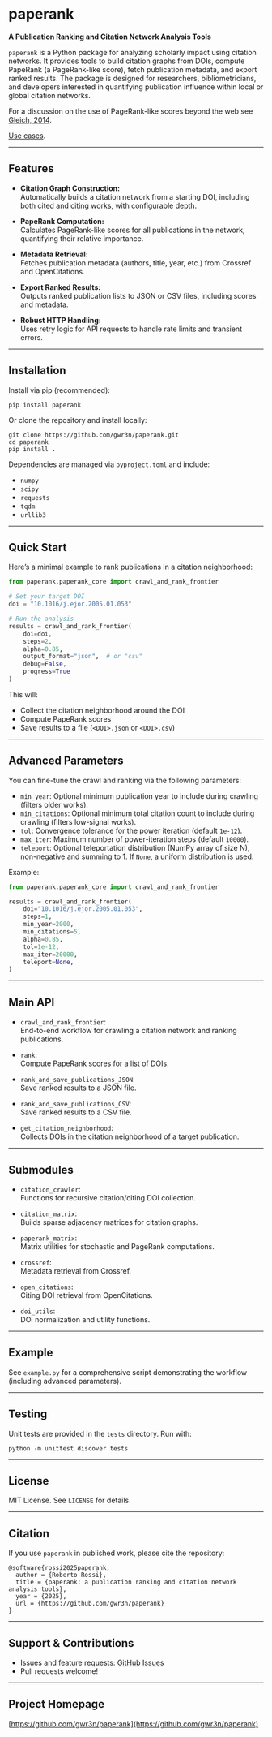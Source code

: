 # paperank

**A Publication Ranking and Citation Network Analysis Tools**

`paperank` is a Python package for analyzing scholarly impact using citation networks. It provides tools to build citation graphs from DOIs, compute PapeRank (a PageRank-like score), fetch publication metadata, and export ranked results. The package is designed for researchers, bibliometricians, and developers interested in quantifying publication influence within local or global citation networks.

For a discussion on the use of PageRank-like scores beyond the web see [Gleich, 2014](https://arxiv.org/abs/1407.5107).

[Use cases](docs/Use%20cases.md).

---

## Features

- **Citation Graph Construction:**  
  Automatically builds a citation network from a starting DOI, including both cited and citing works, with configurable depth.

- **PapeRank Computation:**  
  Calculates PageRank-like scores for all publications in the network, quantifying their relative importance.

- **Metadata Retrieval:**  
  Fetches publication metadata (authors, title, year, etc.) from Crossref and OpenCitations.

- **Export Ranked Results:**  
  Outputs ranked publication lists to JSON or CSV files, including scores and metadata.

- **Robust HTTP Handling:**  
  Uses retry logic for API requests to handle rate limits and transient errors.

---

## Installation

Install via pip (recommended):

```
pip install paperank
```

Or clone the repository and install locally:

```
git clone https://github.com/gwr3n/paperank.git
cd paperank
pip install .
```

Dependencies are managed via `pyproject.toml` and include:
- `numpy`
- `scipy`
- `requests`
- `tqdm`
- `urllib3`

---

## Quick Start

Here’s a minimal example to rank publications in a citation neighborhood:

```python
from paperank.paperank_core import crawl_and_rank_frontier

# Set your target DOI
doi = "10.1016/j.ejor.2005.01.053"

# Run the analysis
results = crawl_and_rank_frontier(
    doi=doi,
    steps=2,
    alpha=0.85,
    output_format="json",  # or "csv"
    debug=False,
    progress=True
)
```

This will:
- Collect the citation neighborhood around the DOI
- Compute PapeRank scores
- Save results to a file (`<DOI>.json` or `<DOI>.csv`)

---

## Advanced Parameters

You can fine-tune the crawl and ranking via the following parameters:

- `min_year`: Optional minimum publication year to include during crawling (filters older works).
- `min_citations`: Optional minimum total citation count to include during crawling (filters low-signal works).
- `tol`: Convergence tolerance for the power iteration (default `1e-12`).
- `max_iter`: Maximum number of power-iteration steps (default `10000`).
- `teleport`: Optional teleportation distribution (NumPy array of size N), non-negative and summing to 1. If `None`, a uniform distribution is used.

Example:

```python
from paperank.paperank_core import crawl_and_rank_frontier

results = crawl_and_rank_frontier(
    doi="10.1016/j.ejor.2005.01.053",
    steps=1,
    min_year=2000,       
    min_citations=5,     
    alpha=0.85,
    tol=1e-12,
    max_iter=20000,
    teleport=None,
)
```

---

## Main API

- `crawl_and_rank_frontier`:  
  End-to-end workflow for crawling a citation network and ranking publications.

- `rank`:  
  Compute PapeRank scores for a list of DOIs.

- `rank_and_save_publications_JSON`:  
  Save ranked results to a JSON file.

- `rank_and_save_publications_CSV`:  
  Save ranked results to a CSV file.

- `get_citation_neighborhood`:  
  Collects DOIs in the citation neighborhood of a target publication.

---

## Submodules

- `citation_crawler`:  
  Functions for recursive citation/citing DOI collection.

- `citation_matrix`:  
  Builds sparse adjacency matrices for citation graphs.

- `paperank_matrix`:  
  Matrix utilities for stochastic and PageRank computations.

- `crossref`:  
  Metadata retrieval from Crossref.

- `open_citations`:  
  Citing DOI retrieval from OpenCitations.

- `doi_utils`:  
  DOI normalization and utility functions.

---

## Example

See `example.py` for a comprehensive script demonstrating the workflow (including advanced parameters).

---

## Testing

Unit tests are provided in the `tests` directory. Run with:

```
python -m unittest discover tests
```

---

## License

MIT License. See `LICENSE` for details.

---

## Citation

If you use `paperank` in published work, please cite the repository:

```
@software{rossi2025paperank,
  author = {Roberto Rossi},
  title = {paperank: a publication ranking and citation network analysis tools},
  year = {2025},
  url = {https://github.com/gwr3n/paperank}
}
```

---

## Support & Contributions

- Issues and feature requests: [GitHub Issues](https://github.com/gwr3n/paperank/issues)
- Pull requests welcome!

---

## Project Homepage

[https://github.com/gwr3n/paperank](https://github.com/gwr3n/paperank)